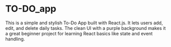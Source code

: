 # TO-DO_app
This is a simple and stylish To-Do App built with React.js. It lets users add, edit, and delete daily tasks. The clean UI with a purple background makes it a great beginner project for learning React basics like state and event handling.
